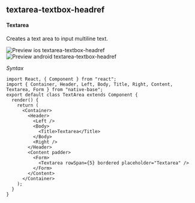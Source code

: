 

## textarea-textbox-headref
#### Textarea

Creates a text area to input multiline text.

![Preview ios textarea-textbox-headref](https://github.com/GeekyAnts/NativeBase-KitchenSink/raw/v2.4.7/screenshots/ios/input-textarea.png)
![Preview android textarea-textbox-headref](https://github.com/GeekyAnts/NativeBase-KitchenSink/raw/v2.4.7/screenshots/android/input-textarea.png)

*Syntax*

```
import React, { Component } from "react";
import { Container, Header, Left, Body, Title, Right, Content, Textarea, Form } from "native-base";
export default class TextArea extends Component {
  render() {
    return (
      <Container>
        <Header>
          <Left />
          <Body>
            <Title>Textarea</Title>
          </Body>
          <Right />
        </Header>
        <Content padder>
          <Form>
            <Textarea rowSpan={5} bordered placeholder="Textarea" />
          </Form>
        </Content>
      </Container>
    );
  }
}
```
